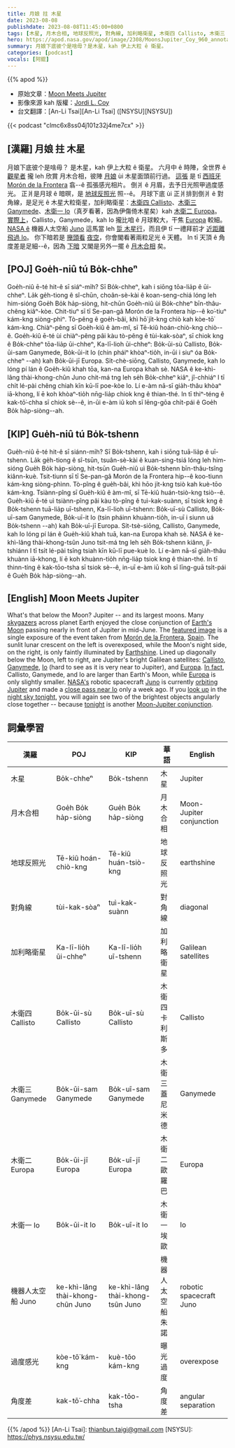 ```yaml
---
title: 月娘 拄 木星
date: 2023-08-08
publishdate: 2023-08-08T11:45:00+0800
tags: [木星, 月木合相, 地球反照光, 對角線, 加利略衛星, 木衛四 Callisto, 木衛三 Ganymede, 木衛一 Io, 木衛二 Europa, 機器人太空船 Juno, 過度感光, 角度差]
hero: https://apod.nasa.gov/apod/image/2308/MoonsJupiter_Coy_960_annotated.jpg
summary: 月娘下底彼个是啥毋？是木星，kah 伊上大粒 ê 衛星。
categories: [podcast]
vocals: [阿錕]
---
```


{{% apod %}}

- 原始文章：[Moon Meets Jupiter](https://apod.nasa.gov/apod/ap230808.html)
- 影像來源 kah 版權：[Jordi L. Coy](https://www.instagram.com/astrocoy_/)
- 台文翻譯：[An-Li Tsai][An-Li Tsai] ([NSYSU][NSYSU])

{{< podcast "clmc6x8ss04j101z32j4me7cx" >}}

## [漢羅] 月娘 拄 木星
月娘下底彼个是啥毋？
是木星，kah 伊上大粒 ê 衛星。
六月中 ê 時陣，全世界 ê [觀星者][skygazers] 攏 leh 欣賞 月木合相，彼陣 [月娘][Earth's Moon] ùi 木星面頭前行過。
[這張][featured image] 是 tī [西班牙][Spain] [Morón de la Frontera][Morón de la Frontera] 翕--ê 孤張感光相片。
倒爿 ê 月眉，去予日光照甲過度感光。
正爿是月球 ê 暗暝，是 [地球反照光][Earthshine] 照--ê。
月球下底 ùi 正爿排到倒爿 ê 對角線，是足光 ê 木星大粒衛星，加利略衛星：[木衛四 Callisto][Callisto]、[木衛三 Ganymede][Ganymede]、[木衛一 Io][Io]（真歹看著，因為伊傷倚木星矣）kah [木衛二 Europa][Europa 1]。
[實際上][In fact]，Callisto，Ganymede，kah Io 攏比咱 ê 月球較大，干焦 [Europa][Europa 2] 較細。
[NASA ê][NASA's] 機器人太空船 [Juno][Juno] 這馬當 leh [踅 木星行][orbiting Jupiter]，而且伊 tī 一禮拜前才 [近距離飛過 Io][close pass near Io]。
你下暗若是 [攑頭看][look up] [夜空][night sky tonight]，你會閣看著兩粒足光 ê 天體。
In tī 天頂 ê 角度差是足細--ê，因為 [下暗][tonight] 又閣是另外一擺 ê [月木合相][Moon-Jupiter conjunction] 矣。

## [POJ] Goe̍h-niû tú Bo̍k-chheⁿ
Goe̍h-niû ē-té hit-ê sī siáⁿ-mi̍h?
Sī Bo̍k-chheⁿ, kah i siōng tōa-lia̍p ê ūi-chheⁿ.
La̍k ge̍h-tiong ê sî-chūn, choân-sè-kài ê koan-seng-chiá lóng leh him-sióng Goe̍h Bo̍k ha̍p-siòng, hit-chūn Goe̍h-niû ùi Bo̍k-chheⁿ bīn-thâu-chêng kiâⁿ-kòe.
Chit-tiuⁿ sī tī Se-pan-gâ Morón de la Frontera hip--ê ko͘-tiuⁿ kám-kng siòng-phìⁿ.
Tò-pêng ê goe̍h-bâi, khì hō͘ ji̍t-kng chiò kah kòe-tō͘ kám-kng.
Chiàⁿ-pêng sī Goe̍h-kiû ê àm-mî, sī Tē-kiû hoán-chiò-kng chiò--ê.
Goe̍h-kiû ē-té ùi chiàⁿ-pêng pâi kàu tò-pêng ê tùi-kak-sòaⁿ, sī chiok kng ê Bo̍k-chheⁿ tōa-lia̍p ūi-chheⁿ, Ka-lī-lioh ūi-chheⁿ: Bo̍k-ūi-sù Callisto, Bo̍k-ūi-sam Ganymede, Bo̍k-ūi-it Io (chin pháiⁿ khòaⁿ-tio̍h, in-ūi i siuⁿ óa Bo̍k-chheⁿ --ah) kah Bo̍k-ūi-jī Europa.
Si̍t-chè-siōng, Callisto, Ganymede, kah Io lóng pí lán ê Goe̍h-kiû khah tōa, kan-na Europa khah sè.
NASA ê ke-khì-lâng thài-khong-chûn Juno chit-má tng leh se̍h Bo̍k-chheⁿ kiâⁿ, jî-chhiáⁿ I tī chi̍t lé-pài chêng chiah kīn kū-lī poe-kòe Io.
Lí e-àm nā-sī gia̍h-thâu khòaⁿ iā-khong, lí ē koh khòaⁿ-tio̍h nn̄g-lia̍p chiok kng ê thian-thé.
In tī thiⁿ-téng ê kak-tō͘-chha sī chiok sè--ê, in-ūi e-àm iū koh sī lēng-gōa chi̍t-pái ê Goe̍h Bo̍k ha̍p-siòng--ah.

## [KIP] Gue̍h-niû tú Bo̍k-tshenn
Gue̍h-niû ē-té hit-ê sī siánn-mi̍h?
Sī Bo̍k-tshenn, kah i siōng tuā-lia̍p ê uī-tshenn.
La̍k ge̍h-tiong ê sî-tsūn, tsuân-sè-kài ê kuan-sing-tsiá lóng leh him-sióng Gue̍h Bo̍k ha̍p-siòng, hit-tsūn Gue̍h-niû uì Bo̍k-tshenn bīn-thâu-tsîng kiânn-kuè.
Tsit-tiunn sī tī Se-pan-gâ Morón de la Frontera hip--ê koo-tiunn kám-kng siòng-phìnn.
Tò-pîng ê gue̍h-bâi, khì hōo ji̍t-kng tsiò kah kuè-tōo kám-kng.
Tsiànn-pîng sī Gue̍h-kiû ê àm-mî, sī Tē-kiû huán-tsiò-kng tsiò--ê.
Gue̍h-kiû ē-té uì tsiànn-pîng pâi kàu tò-pîng ê tuì-kak-suànn, sī tsiok kng ê Bo̍k-tshenn tuā-lia̍p uī-tshenn, Ka-lī-lioh uī-tshenn: Bo̍k-uī-sù Callisto, Bo̍k-uī-sam Ganymede, Bo̍k-uī-it Io (tsin pháinn khuànn-tio̍h, in-uī i siunn uá Bo̍k-tshenn --ah) kah Bo̍k-uī-jī Europa.
Si̍t-tsè-siōng, Callisto, Ganymede, kah Io lóng pí lán ê Gue̍h-kiû khah tuā, kan-na Europa khah sè.
NASA ê ke-khì-lâng thài-khong-tsûn Juno tsit-má tng leh se̍h Bo̍k-tshenn kiânn, jî-tshiánn I tī tsi̍t lé-pài tsîng tsiah kīn kū-lī pue-kuè Io.
Lí e-àm nā-sī gia̍h-thâu khuànn iā-khong, lí ē koh khuànn-tio̍h nn̄g-lia̍p tsiok kng ê thian-thé.
In tī thinn-tíng ê kak-tōo-tsha sī tsiok sè--ê, in-uī e-àm iū koh sī līng-guā tsi̍t-pái ê Gue̍h Bo̍k ha̍p-siòng--ah.

## [English] Moon Meets Jupiter
What's that below the Moon?
Jupiter -- and its largest moons.
Many [skygazers][skygazers] across planet Earth enjoyed the close conjunction of [Earth's Moon][Earth's Moon] passing nearly in front of Jupiter in mid-June.
The [featured image][featured image] is a single exposure of the event taken from [Morón de la Frontera][Morón de la Frontera], [Spain][Spain].
The sunlit lunar crescent on the left is overexposed, while the Moon's night side, on the right, is only faintly illuminated by [Earthshine][Earthshine].
Lined up diagonally below the Moon, left to right, are Jupiter's bright Galilean satellites: [Callisto][Callisto], [Ganymede][Ganymede], [Io][Io] (hard to see as it is very near to Jupiter), and [Europa][Europa 1].
[In fact][In fact], Callisto, Ganymede, and Io are larger than Earth's Moon, while [Europa][Europa 2] is only slightly smaller.
[NASA's][NASA's] robotic spacecraft [Juno][Juno] is currently [orbiting Jupiter][orbiting Jupiter] and made a [close pass near Io][close pass near Io] only a week ago.
If you [look up][look up] in the [night sky tonight][night sky tonight], you will again see two of the brightest objects angularly close together -- because [tonight][tonight] is another [Moon-Jupiter conjunction][Moon-Jupiter conjunction].

## 詞彙學習

|漢羅|POJ|KIP|華語|English|
|-|-|-|-|-|
|木星|Bo̍k-chheⁿ|Bo̍k-tshenn|木星|Jupiter|
|月木合相|Goe̍h Bo̍k ha̍p-siòng|Gue̍h Bo̍k ha̍p-siòng|月木合相|Moon-Jupiter conjunction|
|地球反照光|Tē-kiû hoán-chiò-kng|Tē-kiû huán-tsiò-kng|地球反照光|earthshine|
|對角線|tùi-kak-sòaⁿ|tuì-kak-suànn|對角線|diagonal|
|加利略衛星|Ka-lī-lio̍h ūi-chheⁿ|Ka-lī-lio̍h uī-tshenn|加利略衛星|Galilean satellites|
|木衛四 Callisto|Bo̍k-ūi-sù Callisto|Bo̍k-uī-sù Callisto|木衛四卡利斯多|Callisto|
|木衛三 Ganymede|Bo̍k-ūi-sam Ganymede|Bo̍k-uī-sam Ganymede|木衛三蓋尼米德|Ganymede|
|木衛二 Europa|Bo̍k-ūi-jī Europa|Bo̍k-uī-jī Europa|木衛二歐羅巴|Europa|
|木衛一 Io|Bo̍k-ūi-it Io|Bo̍k-uī-it Io|木衛一埃歐|Io|
|機器人太空船 Juno|ke-khì-lâng thài-khong-chûn Juno|ke-khì-lâng thài-khong-tsûn Juno|機器人太空船朱諾|robotic spacecraft Juno|
|過度感光|kòe-tō͘ kám-kng|kuè-tōo kám-kng|曝光過度|overexpose|
|角度差|kak-tō͘-chha|kak-tōo-tsha|角度差|angular separation|

{{% /apod %}}
[An-Li Tsai]: thianbun.taigi@gmail.com
[NSYSU]: https://phys.nsysu.edu.tw/

[copyright]: https://apod.nasa.gov/apod/fap/lib/about_apod.html#srapply
[License]: https://creativecommons.org/licenses/by/2.0/

[skygazers]:https://earthsky.org/todays-image/best-photos-moon-and-jupiter-june-2023/
[Earth's Moon]:https://apod.nasa.gov/apod/ap220612.html
[featured image]:https://www.instagram.com/p/Ct_1FUlIP-F/
[Morón de la Frontera]:https://youtu.be/mUgmGprvNHw
[Spain]:https://en.wikipedia.org/wiki/Spain
[Earthshine]:https://apod.nasa.gov/apod/ap120324.html
[Callisto]:https://solarsystem.nasa.gov/moons/jupiter-moons/callisto/overview/
[Ganymede]:https://solarsystem.nasa.gov/moons/jupiter-moons/ganymede/overview/
[Io]:https://solarsystem.nasa.gov/moons/jupiter-moons/io/overview/
[Europa 1]:https://solarsystem.nasa.gov/moons/jupiter-moons/europa/overview/
[In fact]:https://www.esa.int/Science_Exploration/Space_Science/Juice
[Europa 2]:https://apod.nasa.gov/apod/ap120524.html
[NASA's]:https://www.nasa.gov/
[Juno]:https://www.nasa.gov/mission_pages/juno/main/index.html
[orbiting Jupiter]:https://apod.nasa.gov/apod/ap220828.html
[close pass near Io]:https://www.jpl.nasa.gov/news/nasas-juno-is-getting-ever-closer-to-jupiters-moon-io
[look up]:https://www.warrenphotographic.co.uk/photography/bigs/32253-Tabby-kitten-looking-up-white-background.jpg
[night sky tonight]:https://solarsystem.nasa.gov/skywatching/whats-up/
[tonight]:https://in-the-sky.org/news.php?id=20230808_20_100
[Moon-Jupiter conjunction]:https://apod.nasa.gov/apod/ap190902.html
